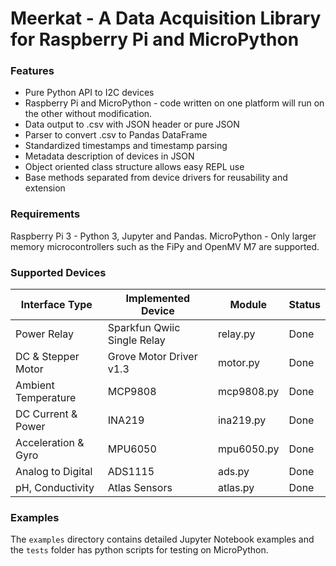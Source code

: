# Meerkat - A Data Acquisition Library for Raspberry Pi and MicroPython

### Features  

* Pure Python API to I2C devices
* Raspberry Pi and MicroPython - code written on one platform will run on the other without modification.  
* Data output to .csv with JSON header or pure JSON
* Parser to convert .csv to Pandas DataFrame
* Standardized timestamps and timestamp parsing  
* Metadata description of devices in JSON
* Object oriented class structure allows easy REPL use
* Base methods separated from device drivers for reusability and extension

### Requirements  
Raspberry Pi 3 - Python 3, Jupyter and Pandas.
MicroPython - Only larger memory microcontrollers such as the FiPy and OpenMV M7 are supported.

### Supported Devices  
| Interface Type | Implemented Device | Module | Status | 
| -------------- | ------------------ | ------ | ------ |
| Power Relay                          | Sparkfun Qwiic Single Relay | relay.py   | Done |
| DC & Stepper Motor                   | Grove Motor Driver v1.3     | motor.py   | Done |
| Ambient Temperature                  | MCP9808                     | mcp9808.py | Done |
| DC Current & Power                   | INA219                      | ina219.py  | Done |
| Acceleration & Gyro                  | MPU6050                     | mpu6050.py | Done |
| Analog to Digital                    | ADS1115                     | ads.py     | Done |
| pH, Conductivity                     | Atlas Sensors               | atlas.py   | Done |


### Examples  

The `examples` directory contains detailed Jupyter Notebook examples and the `tests` folder has python scripts for testing on MicroPython.


